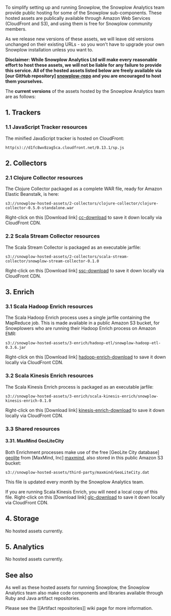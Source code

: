 To simplify setting up and running Snowplow, the Snowplow Analytics team provide public hosting for some of the Snowplow sub-components. These hosted assets are publically available through Amazon Web Services (CloudFront and S3), and using them is free for Snowplow community members.

As we release new versions of these assets, we will leave old versions unchanged on their existing URLs - so you won't have to upgrade your own Snowplow installation unless you want to.

**Disclaimer: While Snowplow Analytics Ltd will make every reasonable effort to host these assets, we will not be liable for any failure to provide this service. All of the hosted assets listed below are freely available via [our GitHub repository] [snowplow-repo] and you are encouraged to host them yourselves.** 

The **current versions** of the assets hosted by the Snowplow Analytics team are as follows:

## 1. Trackers

### 1.1 JavaScript Tracker resources

The minified JavaScript tracker is hosted on CloudFront:

    http(s)://d1fc8wv8zag5ca.cloudfront.net/0.13.1/sp.js

## 2. Collectors

### 2.1 Clojure Collector resources

The Clojure Collector packaged as a complete WAR file, ready for Amazon Elastic Beanstalk, is here:

    s3://snowplow-hosted-assets/2-collectors/clojure-collector/clojure-collector-0.5.0-standalone.war

Right-click on this [Download link] [cc-download] to save it down locally via CloudFront CDN.

### 2.2 Scala Stream Collector resources

The Scala Stream Collector is packaged as an executable jarfile:

    s3://snowplow-hosted-assets/2-collectors/scala-stream-collector/snowplow-stream-collector-0.1.0

Right-click on this [Download link] [ssc-download] to save it down locally via CloudFront CDN.

## 3. Enrich

### 3.1 Scala Hadoop Enrich resources

The Scala Hadoop Enrich process uses a single jarfile containing the MapReduce job. This is made available in a public Amazon S3 bucket, for Snowplowers who are running their Hadoop Enrich process on Amazon EMR:

    s3://snowplow-hosted-assets/3-enrich/hadoop-etl/snowplow-hadoop-etl-0.3.6.jar

Right-click on this [Download link] [hadoop-enrich-download] to save it down locally via CloudFront CDN.

### 3.2 Scala Kinesis Enrich resources

The Scala Kinesis Enrich process is packaged as an executable jarfile:

    s3://snowplow-hosted-assets/3-enrich/scala-kinesis-enrich/snowplow-kinesis-enrich-0.1.0

Right-click on this [Download link] [kinesis-enrich-download] to save it down locally via CloudFront CDN.

### 3.3 Shared resources

#### 3.31. MaxMind GeoLiteCity

Both Enrichment processes make use of the free [GeoLite City database] [geolite] from [MaxMind, Inc] [maxmind], also stored in this public Amazon S3 bucket:

    s3://snowplow-hosted-assets/third-party/maxmind/GeoLiteCity.dat

This file is updated every month by the Snowplow Analytics team.

If you are running Scala Kinesis Enrich, you will need a local copy of this file. Right-click on this [Download link] [glc-download] to save it down locally via CloudFront CDN.

## 4. Storage

No hosted assets currently.

## 5. Analytics

No hosted assets currently.

## See also

As well as these hosted assets for running Snowplow, the Snowplow Analytics team also make code components and libraries available through Ruby and Java artifact repositories.

Please see the [[Artifact repositories]] wiki page for more information.

[snowplow-repo]: https://github.com/snowplow/snowplow
[cc-download]: http://d2io1hx8u877l0.cloudfront.net/2-collectors/clojure-collector/clojure-collector-0.5.0-standalone.war
[ssc-download]: http://d2io1hx8u877l0.cloudfront.net/2-collectors/scala-stream-collector/snowplow-stream-collector-0.1.0
[hadoop-enrich-download]: http://d2io1hx8u877l0.cloudfront.net/3-enrich/hadoop-etl/snowplow-hadoop-etl-0.3.6.jar
[kinesis-enrich-download]: http://d2io1hx8u877l0.cloudfront.net/3-enrich/scala-kinesis-enrich/snowplow-kinesis-enrich-0.1.0
[glc-download]: http://d2io1hx8u877l0.cloudfront.net/third-party/maxmind/GeoLiteCity.dat
[geolite]: http://dev.maxmind.com/geoip/legacy/geolite
[maxmind]: http://www.maxmind.com/
